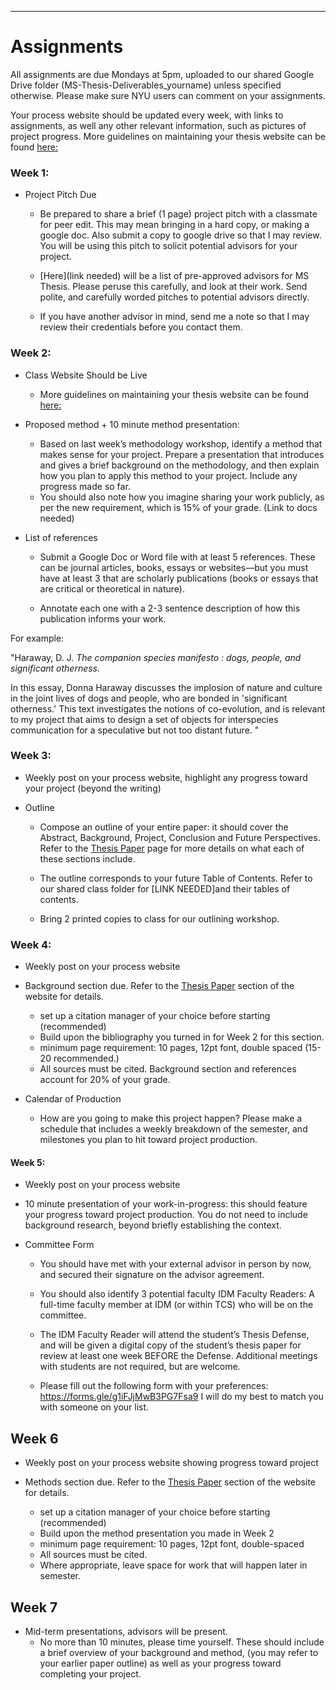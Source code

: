 
___
# Assignments 

All assignments are due Mondays at 5pm, uploaded to our shared Google Drive folder (MS-Thesis-Deliverables_yourname) unless specified otherwise. Please make sure NYU users can comment on your assignments.

Your process website should be updated every week, with links to assignments, as well any other relevant information, such as pictures of project progress. More guidelines on maintaining your thesis website can be found [here:](https://idmnyu.github.io/MSThesis-Fall2019/_pages/thesis-process-website.html)

### Week 1:
- Project Pitch Due

	- Be prepared to share a brief (1 page) project pitch with a classmate for peer edit. This may mean bringing in a hard copy, or making a google doc. Also submit a copy to google drive so that I may review. You will be using this pitch to solicit potential advisors for your project.  

	- [Here](link needed) will be a list of pre-approved advisors for MS Thesis. Please peruse this carefully, and look at their work. Send polite, and carefully worded pitches to potential advisors directly.

	- If you have another advisor in mind, send me a note so that I may review their credentials before you contact them. 


### Week 2: 

- Class Website Should be Live

	- More guidelines on maintaining your thesis website can be found [here:](https://idmnyu.github.io/MSThesis-Fall2019/_pages/thesis-process-website.html)

- Proposed method + 10 minute method presentation:

	- Based on last week’s methodology workshop, identify a method that makes sense for your project. Prepare a presentation that introduces and gives a brief background on the methodology, and then explain how you plan to apply this method to your project. Include any progress made so far.
	- You should also note how you imagine sharing your work publicly, as per the new requirement, which is 15% of your grade. (Link to docs needed)

- List of references

	- Submit a Google Doc or Word file with at least 5 references. These can be journal articles, books, essays or websites––but you must have at least 3 that are scholarly publications (books or essays that are critical or theoretical in nature). 

	- Annotate each one with a 2-3 sentence description of how this publication informs your work. 
    
For example:
 
"Haraway, D. J. _The companion species manifesto : dogs, people, and significant otherness._

In this essay, Donna Haraway discusses the implosion of nature and culture in the joint lives of dogs and people, who are bonded in 'significant otherness.' This text investigates the notions of co-evolution, and is relevant to my project that aims to design a set of objects for interspecies communication for a speculative but not too distant future. "
	

### Week 3:

- Weekly post on your process website, highlight any progress toward your project (beyond the writing)  

- Outline  
	- Compose an outline of your entire paper: it should cover the Abstract, Background, Project, Conclusion and Future Perspectives. Refer to the [Thesis Paper](https://idmnyu.github.io/MSThesis-Fall2019/_pages/thesis-paper.html) page for more details on what each of these sections include. 

	- The outline corresponds to your future Table of Contents. Refer to our shared class folder for [LINK NEEDED]and their tables of contents.   

	- Bring 2 printed copies to class for our outlining workshop.   
 

### Week 4: 

- Weekly post on your process website

- Background section due. Refer to the [Thesis Paper](https://idmnyu.github.io/MSThesis-Fall2019/_pages/thesis-paper.html) section of the website for details.   
    - set up a citation manager of your choice before starting (recommended)
    - Build upon the bibliography you turned in for Week 2 for this section. 
    - minimum page requirement: 10 pages, 12pt font, double spaced (15-20 recommended.) 
	- All sources must be cited. Background section and references account for 20% of your grade.

- Calendar of Production
	- How are you going to make this project happen? Please make a schedule that includes a weekly breakdown of the semester, and milestones you plan to hit toward project production. 

#### Week 5:

- Weekly post on your process website

- 10 minute presentation of your work-in-progress: this should feature your progress toward project production. You do not need to include background research, beyond briefly establishing the context.

- Committee Form

	- You should have met with your external advisor in person by now, and secured their signature on the advisor agreement.

	- You should also identify 3 potential faculty IDM Faculty Readers: A full-time faculty member at IDM (or within TCS) who will be on the committee.

	- The IDM Faculty Reader will attend the student’s Thesis Defense, and will be given a digital copy of the student’s thesis paper for review at least one week BEFORE the Defense. Additional meetings with students are not required, but are welcome. 

	- Please fill out the following form with your preferences: https://forms.gle/g1iFJjMwB3PG7Fsa9
I will do my best to match you with someone on your list. 

## Week 6 

- Weekly post on your process website showing progress toward project

- Methods section due. Refer to the [Thesis Paper](https://idmnyu.github.io/MSThesis-Fall2019/_pages/thesis-paper.html) section of the website for details.   
    - set up a citation manager of your choice before starting (recommended)
    - Build upon the method presentation you made in Week 2 
    - minimum page requirement: 10 pages, 12pt font, double-spaced 
	- All sources must be cited. 
	- Where appropriate, leave space for work that will happen later in semester. 


## Week 7 

- Mid-term presentations, advisors will be present. 
	- No more than 10 minutes, please time yourself. These should include a brief overview of your background and method, (you may refer to your earlier paper outline) as well as your progress toward completing your project. 

